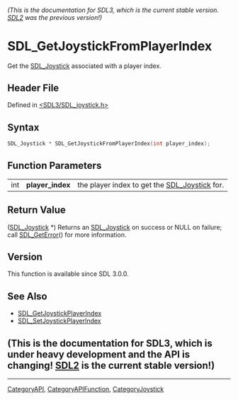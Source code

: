###### (This is the documentation for SDL3, which is the current stable version. [SDL2](https://wiki.libsdl.org/SDL2/) was the previous version!)
# SDL_GetJoystickFromPlayerIndex

Get the [SDL_Joystick](SDL_Joystick) associated with a player index.

## Header File

Defined in [<SDL3/SDL_joystick.h>](https://github.com/libsdl-org/SDL/blob/main/include/SDL3/SDL_joystick.h)

## Syntax

```c
SDL_Joystick * SDL_GetJoystickFromPlayerIndex(int player_index);
```

## Function Parameters

|     |                  |                                                               |
| --- | ---------------- | ------------------------------------------------------------- |
| int | **player_index** | the player index to get the [SDL_Joystick](SDL_Joystick) for. |

## Return Value

([SDL_Joystick](SDL_Joystick) *) Returns an [SDL_Joystick](SDL_Joystick) on
success or NULL on failure; call [SDL_GetError](SDL_GetError)() for more
information.

## Version

This function is available since SDL 3.0.0.

## See Also

- [SDL_GetJoystickPlayerIndex](SDL_GetJoystickPlayerIndex)
- [SDL_SetJoystickPlayerIndex](SDL_SetJoystickPlayerIndex)


## (This is the documentation for SDL3, which is under heavy development and the API is changing! [SDL2](https://wiki.libsdl.org/SDL2/) is the current stable version!)



----
[CategoryAPI](CategoryAPI), [CategoryAPIFunction](CategoryAPIFunction), [CategoryJoystick](CategoryJoystick)

